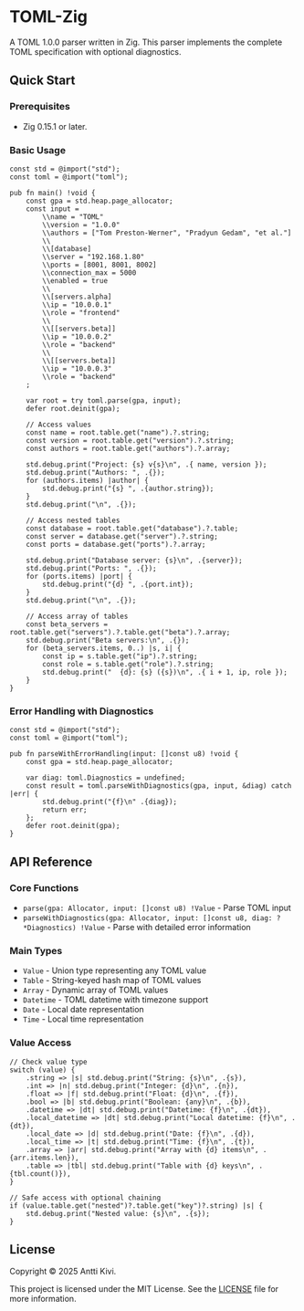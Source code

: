 # TOML-Zig

A TOML 1.0.0 parser written in Zig. This parser implements the complete TOML
specification with optional diagnostics.

## Quick Start

### Prerequisites

- Zig 0.15.1 or later.

### Basic Usage

```zig
const std = @import("std");
const toml = @import("toml");

pub fn main() !void {
    const gpa = std.heap.page_allocator;
    const input =
        \\name = "TOML"
        \\version = "1.0.0"
        \\authors = ["Tom Preston-Werner", "Pradyun Gedam", "et al."]
        \\
        \\[database]
        \\server = "192.168.1.80"
        \\ports = [8001, 8001, 8002]
        \\connection_max = 5000
        \\enabled = true
        \\
        \\[servers.alpha]
        \\ip = "10.0.0.1"
        \\role = "frontend"
        \\
        \\[[servers.beta]]
        \\ip = "10.0.0.2"
        \\role = "backend"
        \\
        \\[[servers.beta]]
        \\ip = "10.0.0.3"
        \\role = "backend"
    ;

    var root = try toml.parse(gpa, input);
    defer root.deinit(gpa);

    // Access values
    const name = root.table.get("name").?.string;
    const version = root.table.get("version").?.string;
    const authors = root.table.get("authors").?.array;

    std.debug.print("Project: {s} v{s}\n", .{ name, version });
    std.debug.print("Authors: ", .{});
    for (authors.items) |author| {
        std.debug.print("{s} ", .{author.string});
    }
    std.debug.print("\n", .{});

    // Access nested tables
    const database = root.table.get("database").?.table;
    const server = database.get("server").?.string;
    const ports = database.get("ports").?.array;

    std.debug.print("Database server: {s}\n", .{server});
    std.debug.print("Ports: ", .{});
    for (ports.items) |port| {
        std.debug.print("{d} ", .{port.int});
    }
    std.debug.print("\n", .{});

    // Access array of tables
    const beta_servers = root.table.get("servers").?.table.get("beta").?.array;
    std.debug.print("Beta servers:\n", .{});
    for (beta_servers.items, 0..) |s, i| {
        const ip = s.table.get("ip").?.string;
        const role = s.table.get("role").?.string;
        std.debug.print("  {d}: {s} ({s})\n", .{ i + 1, ip, role });
    }
}
```

### Error Handling with Diagnostics

```zig
const std = @import("std");
const toml = @import("toml");

pub fn parseWithErrorHandling(input: []const u8) !void {
    const gpa = std.heap.page_allocator;

    var diag: toml.Diagnostics = undefined;
    const result = toml.parseWithDiagnostics(gpa, input, &diag) catch |err| {
        std.debug.print("{f}\n" .{diag});
        return err;
    };
    defer root.deinit(gpa);
}
```

## API Reference

### Core Functions

- `parse(gpa: Allocator, input: []const u8) !Value` - Parse TOML input
- `parseWithDiagnostics(gpa: Allocator, input: []const u8, diag: ?*Diagnostics) !Value` -
  Parse with detailed error information

### Main Types

- `Value` - Union type representing any TOML value
- `Table` - String-keyed hash map of TOML values
- `Array` - Dynamic array of TOML values
- `Datetime` - TOML datetime with timezone support
- `Date` - Local date representation
- `Time` - Local time representation

### Value Access

```zig
// Check value type
switch (value) {
    .string => |s| std.debug.print("String: {s}\n", .{s}),
    .int => |n| std.debug.print("Integer: {d}\n", .{n}),
    .float => |f| std.debug.print("Float: {d}\n", .{f}),
    .bool => |b| std.debug.print("Boolean: {any}\n", .{b}),
    .datetime => |dt| std.debug.print("Datetime: {f}\n", .{dt}),
    .local_datetime => |dt| std.debug.print("Local datetime: {f}\n", .{dt}),
    .local_date => |d| std.debug.print("Date: {f}\n", .{d}),
    .local_time => |t| std.debug.print("Time: {f}\n", .{t}),
    .array => |arr| std.debug.print("Array with {d} items\n", .{arr.items.len}),
    .table => |tbl| std.debug.print("Table with {d} keys\n", .{tbl.count()}),
}

// Safe access with optional chaining
if (value.table.get("nested")?.table.get("key")?.string) |s| {
    std.debug.print("Nested value: {s}\n", .{s});
}
```

## License

Copyright &copy; 2025 Antti Kivi.

This project is licensed under the MIT License. See the [LICENSE](LICENSE) file
for more information.
